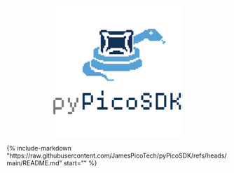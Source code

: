 <!-- Copyright (C) 2025-2025 Pico Technology Ltd. See LICENSE file for terms. -->
<p align="center">
  <img src="https://raw.githubusercontent.com/JamesPicoTech/pyPicoSDK/refs/heads/main/docs/docs/img/pypicosdk-light-300x300.png" alt="Fancy logo">
</p>
{%
    include-markdown "https://raw.githubusercontent.com/JamesPicoTech/pyPicoSDK/refs/heads/main/README.md"
    start="<!-- start here -->"
%}